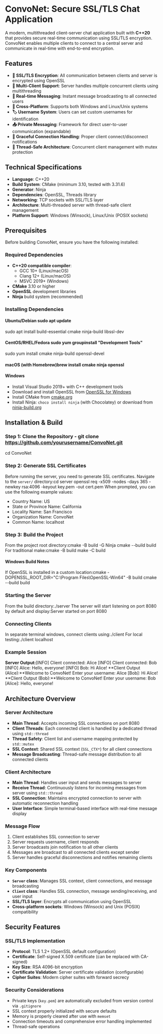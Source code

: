 # ConvoNet: Secure SSL/TLS Chat Application

A modern, multithreaded client-server chat application built with **C++20** that provides secure real-time communication using SSL/TLS encryption. ConvoNet enables multiple clients to connect to a central server and communicate in real-time with end-to-end encryption.

## Features

- **🔐 SSL/TLS Encryption**: All communication between clients and server is encrypted using OpenSSL
- **👥 Multi-Client Support**: Server handles multiple concurrent clients using multithreading
- **💬 Real-time Messaging**: Instant message broadcasting to all connected users
- **🚀 Cross-Platform**: Supports both Windows and Linux/Unix systems
- **🏷️ Username System**: Users can set custom usernames for identification
- **📤 Private Messaging**: Framework for direct user-to-user communication (expandable)
- **🔌 Graceful Connection Handling**: Proper client connect/disconnect notifications
- **🧵 Thread-Safe Architecture**: Concurrent client management with mutex protection

## Technical Specifications

- **Language**: C++20
- **Build System**: CMake (minimum 3.10, tested with 3.31.6)
- **Generator**: Ninja
- **Dependencies**: OpenSSL, Threads library
- **Networking**: TCP sockets with SSL/TLS layer
- **Architecture**: Multi-threaded server with thread-safe client management
- **Platform Support**: Windows (Winsock), Linux/Unix (POSIX sockets)

## Prerequisites

Before building ConvoNet, ensure you have the following installed:

### Required Dependencies
- **C++20 compatible compiler**:
  - GCC 10+ (Linux/macOS)
  - Clang 12+ (Linux/macOS)
  - MSVC 2019+ (Windows)
- **CMake** 3.10 or higher
- **OpenSSL** development libraries
- **Ninja** build system (recommended)

### Installing Dependencies

#### Ubuntu/Debian sudo apt update
sudo apt install build-essential cmake ninja-build libssl-dev
#### CentOS/RHEL/Fedora sudo yum groupinstall "Development Tools"
sudo yum install cmake ninja-build openssl-devel
#### macOS (with Homebrew)brew install cmake ninja openssl
#### Windows
- Install Visual Studio 2019+ with C++ development tools
- Download and install OpenSSL from [OpenSSL for Windows](https://slproweb.com/products/Win32OpenSSL.html)
- Install CMake from [cmake.org](https://cmake.org/download/)
- Install Ninja: `choco install ninja` (with Chocolatey) or download from [ninja-build.org](https://ninja-build.org/)

## Installation & Build

### Step 1: Clone the Repository - git clone https://github.com/yourusername/ConvoNet.git
cd ConvoNet
### Step 2: Generate SSL Certificates
Before running the server, you need to generate SSL certificates. Navigate to the `server/` directory:cd server
openssl req -x509 -nodes -days 365 -newkey rsa:4096 -keyout key.pem -out cert.pem
When prompted, you can use the following example values:
- Country Name: US
- State or Province Name: California
- Locality Name: San Francisco
- Organization Name: ConvoNet
- Common Name: localhost

### Step 3: Build the Project
From the project root directory:cmake -B build -G Ninja
cmake --build build
For traditional make:cmake -B build
make -C build
#### Windows Build Notes
If OpenSSL is installed in a custom location:cmake -DOPENSSL_ROOT_DIR="C:\Program Files\OpenSSL-Win64" -B build
cmake --build build


### Starting the Server
From the build directory:./server
The server will start listening on port 8080 by default and display:Server started on port 8080
### Connecting Clients
In separate terminal windows, connect clients using:./client
For local testing:./client localhost
### Example Session

**Server Output:**[INFO] Client connected: Alice
[INFO] Client connected: Bob
[INFO] Alice: Hello, everyone!
[INFO] Bob: Hi Alice!
**Client Output (Alice):**Welcome to ConvoNet!
Enter your username: Alice
[Bob]: Hi Alice!
**Client Output (Bob):**Welcome to ConvoNet!
Enter your username: Bob
[Alice]: Hello, everyone!
## Architecture Overview

### Server Architecture
- **Main Thread**: Accepts incoming SSL connections on port 8080
- **Client Threads**: Each connected client is handled by a dedicated thread using `std::thread`
- **Thread Safety**: Client list and username mapping protected by `std::mutex`
- **SSL Context**: Shared SSL context (`SSL_CTX*`) for all client connections
- **Message Broadcasting**: Thread-safe message distribution to all connected clients

### Client Architecture
- **Main Thread**: Handles user input and sends messages to server
- **Receive Thread**: Continuously listens for incoming messages from server using `std::thread`
- **SSL Connection**: Maintains encrypted connection to server with automatic reconnection handling
- **User Interface**: Simple terminal-based interface with real-time message display

### Message Flow
1. Client establishes SSL connection to server
2. Server requests username, client responds
3. Server broadcasts join notification to all other clients
4. Messages are broadcast to all connected clients except sender
5. Server handles graceful disconnections and notifies remaining clients

### Key Components
- **`Server` class**: Manages SSL context, client connections, and message broadcasting
- **`Client` class**: Handles SSL connection, message sending/receiving, and user input
- **SSL/TLS layer**: Encrypts all communication using OpenSSL
- **Cross-platform sockets**: Windows (Winsock) and Unix (POSIX) compatibility

## Security Features

### SSL/TLS Implementation
- **Protocol**: TLS 1.2+ (OpenSSL default configuration)
- **Certificate**: Self-signed X.509 certificate (can be replaced with CA-signed)
- **Key Size**: RSA 4096-bit encryption
- **Certificate Validation**: Server certificate validation (configurable)
- **Cipher Suites**: Modern cipher suites with forward secrecy

### Security Considerations
- Private keys (`key.pem`) are automatically excluded from version control via `.gitignore`
- SSL context properly initialized with secure defaults
- Memory is properly cleared after use with `memset`
- Connection timeouts and comprehensive error handling implemented
- Thread-safe operations
